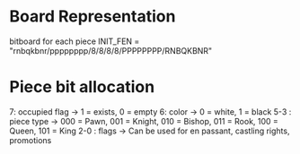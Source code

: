 # Board Representation

bitboard for each piece
INIT_FEN = "rnbqkbnr/pppppppp/8/8/8/8/PPPPPPPP/RNBQKBNR"

# Piece bit allocation

7: occupied flag -> 1 = exists, 0 = empty
6: color -> 0 = white, 1 = black
5-3 : piece type -> 000 = Pawn, 001 = Knight, 010 = Bishop, 011 = Rook, 100 = Queen, 101 = King
2-0 : flags -> Can be used for en passant, castling rights, promotions